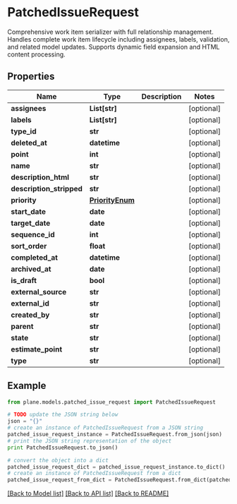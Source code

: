 # PatchedIssueRequest

Comprehensive work item serializer with full relationship management.  Handles complete work item lifecycle including assignees, labels, validation, and related model updates. Supports dynamic field expansion and HTML content processing.

## Properties
Name | Type | Description | Notes
------------ | ------------- | ------------- | -------------
**assignees** | **List[str]** |  | [optional] 
**labels** | **List[str]** |  | [optional] 
**type_id** | **str** |  | [optional] 
**deleted_at** | **datetime** |  | [optional] 
**point** | **int** |  | [optional] 
**name** | **str** |  | [optional] 
**description_html** | **str** |  | [optional] 
**description_stripped** | **str** |  | [optional] 
**priority** | [**PriorityEnum**](PriorityEnum.md) |  | [optional] 
**start_date** | **date** |  | [optional] 
**target_date** | **date** |  | [optional] 
**sequence_id** | **int** |  | [optional] 
**sort_order** | **float** |  | [optional] 
**completed_at** | **datetime** |  | [optional] 
**archived_at** | **date** |  | [optional] 
**is_draft** | **bool** |  | [optional] 
**external_source** | **str** |  | [optional] 
**external_id** | **str** |  | [optional] 
**created_by** | **str** |  | [optional] 
**parent** | **str** |  | [optional] 
**state** | **str** |  | [optional] 
**estimate_point** | **str** |  | [optional] 
**type** | **str** |  | [optional] 

## Example

```python
from plane.models.patched_issue_request import PatchedIssueRequest

# TODO update the JSON string below
json = "{}"
# create an instance of PatchedIssueRequest from a JSON string
patched_issue_request_instance = PatchedIssueRequest.from_json(json)
# print the JSON string representation of the object
print PatchedIssueRequest.to_json()

# convert the object into a dict
patched_issue_request_dict = patched_issue_request_instance.to_dict()
# create an instance of PatchedIssueRequest from a dict
patched_issue_request_from_dict = PatchedIssueRequest.from_dict(patched_issue_request_dict)
```
[[Back to Model list]](../README.md#documentation-for-models) [[Back to API list]](../README.md#documentation-for-api-endpoints) [[Back to README]](../README.md)


